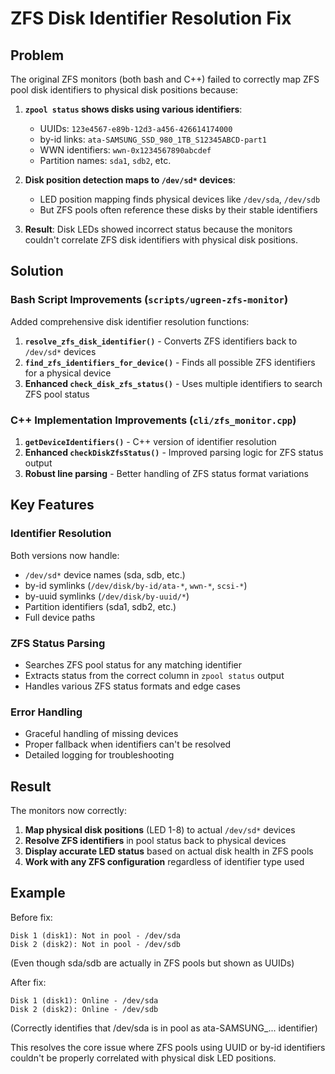 # ZFS Disk Identifier Resolution Fix

## Problem
The original ZFS monitors (both bash and C++) failed to correctly map ZFS pool disk identifiers to physical disk positions because:

1. **`zpool status` shows disks using various identifiers**:
   - UUIDs: `123e4567-e89b-12d3-a456-426614174000`
   - by-id links: `ata-SAMSUNG_SSD_980_1TB_S12345ABCD-part1`
   - WWN identifiers: `wwn-0x1234567890abcdef`
   - Partition names: `sda1`, `sdb2`, etc.

2. **Disk position detection maps to `/dev/sd*` devices**:
   - LED position mapping finds physical devices like `/dev/sda`, `/dev/sdb`
   - But ZFS pools often reference these disks by their stable identifiers

3. **Result**: Disk LEDs showed incorrect status because the monitors couldn't correlate ZFS disk identifiers with physical disk positions.

## Solution

### Bash Script Improvements (`scripts/ugreen-zfs-monitor`)

Added comprehensive disk identifier resolution functions:

1. **`resolve_zfs_disk_identifier()`** - Converts ZFS identifiers back to `/dev/sd*` devices
2. **`find_zfs_identifiers_for_device()`** - Finds all possible ZFS identifiers for a physical device  
3. **Enhanced `check_disk_zfs_status()`** - Uses multiple identifiers to search ZFS pool status

### C++ Implementation Improvements (`cli/zfs_monitor.cpp`)

1. **`getDeviceIdentifiers()`** - C++ version of identifier resolution
2. **Enhanced `checkDiskZfsStatus()`** - Improved parsing logic for ZFS status output
3. **Robust line parsing** - Better handling of ZFS status format variations

## Key Features

### Identifier Resolution
Both versions now handle:
- `/dev/sd*` device names (sda, sdb, etc.)
- by-id symlinks (`/dev/disk/by-id/ata-*`, `wwn-*`, `scsi-*`)
- by-uuid symlinks (`/dev/disk/by-uuid/*`)
- Partition identifiers (sda1, sdb2, etc.)
- Full device paths

### ZFS Status Parsing
- Searches ZFS pool status for any matching identifier
- Extracts status from the correct column in `zpool status` output
- Handles various ZFS status formats and edge cases

### Error Handling
- Graceful handling of missing devices
- Proper fallback when identifiers can't be resolved
- Detailed logging for troubleshooting

## Result

The monitors now correctly:
1. **Map physical disk positions** (LED 1-8) to actual `/dev/sd*` devices
2. **Resolve ZFS identifiers** in pool status back to physical devices  
3. **Display accurate LED status** based on actual disk health in ZFS pools
4. **Work with any ZFS configuration** regardless of identifier type used

## Example

Before fix:
```
Disk 1 (disk1): Not in pool - /dev/sda
Disk 2 (disk2): Not in pool - /dev/sdb
```
(Even though sda/sdb are actually in ZFS pools but shown as UUIDs)

After fix:
```
Disk 1 (disk1): Online - /dev/sda
Disk 2 (disk2): Online - /dev/sdb  
```
(Correctly identifies that /dev/sda is in pool as ata-SAMSUNG_... identifier)

This resolves the core issue where ZFS pools using UUID or by-id identifiers couldn't be properly correlated with physical disk LED positions.